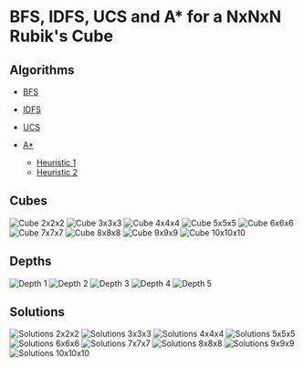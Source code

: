 # BFS, IDFS, UCS and A* for a NxNxN Rubik's Cube

## Algorithms
- [BFS](solver.py#L53)

- [IDFS](solver.py#L71)

- [UCS](solver.py#L104)

- [A*](solver.py#L218)
  - [Heuristic 1](solver.py#L125)
  - [Heuristic 2](solver.py#L153)

## Cubes
![](results/1/images/2.png "Cube 2x2x2")
![](results/1/images/3.png "Cube 3x3x3")
![](results/1/images/4.png "Cube 4x4x4")
![](results/1/images/5.png "Cube 5x5x5")
![](results/1/images/6.png "Cube 6x6x6")
![](results/1/images/7.png "Cube 7x7x7")
![](results/1/images/8.png "Cube 8x8x8")
![](results/1/images/9.png "Cube 9x9x9")
![](results/1/images/10.png "Cube 10x10x10")

## Depths
![](results/1/images/n0.png "Depth 1")
![](results/1/images/n1.png "Depth 2")
![](results/1/images/n2.png "Depth 3")
![](results/1/images/n3.png "Depth 4")
![](results/1/images/n4.png "Depth 5")

## Solutions
![](results/1/images/s2.png "Solutions 2x2x2")
![](results/1/images/s3.png "Solutions 3x3x3")
![](results/1/images/s4.png "Solutions 4x4x4")
![](results/1/images/s5.png "Solutions 5x5x5")
![](results/1/images/s6.png "Solutions 6x6x6")
![](results/1/images/s7.png "Solutions 7x7x7")
![](results/1/images/s8.png "Solutions 8x8x8")
![](results/1/images/s9.png "Solutions 9x9x9")
![](results/1/images/s10.png "Solutions 10x10x10")
